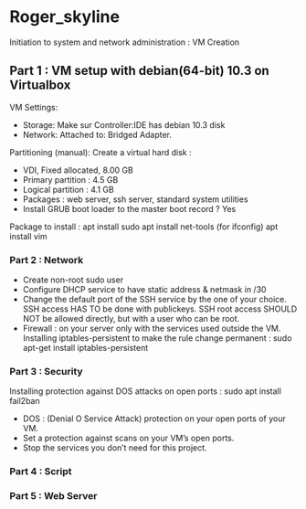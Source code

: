 # Roger_skyline
Initiation to system and network administration : VM Creation

## Part 1 : VM setup with debian(64-bit) 10.3 on Virtualbox
VM Settings:
- Storage: Make sur Controller:IDE has debian 10.3 disk
- Network: Attached to: Bridged Adapter.

Partitioning (manual):
Create a virtual hard disk :
- VDI, Fixed allocated, 8.00 GB
- Primary partition : 4.5 GB
- Logical partition : 4.1 GB
- Packages : web server, ssh server, standard system utilities
- Install GRUB boot loader to the master boot record ? Yes
  
Package to install : 
apt install sudo
apt install net-tools (for ifconfig)
apt install vim

### Part 2 : Network
- Create non-root sudo user
- Configure DHCP service to have static address & netmask in /30
- Change the default port of the SSH service by the one of your choice. SSH access HAS TO be done with publickeys.
SSH root access SHOULD NOT be allowed directly, but with a user who can be root.
- Firewall : on your server only with the services used outside the VM.
Installing iptables-persistent to make the rule change permanent : sudo apt-get install iptables-persistent 

### Part 3 : Security
Installing protection against DOS attacks on open ports : sudo apt install fail2ban
- DOS : (Denial O Service Attack) protection on your open ports of your VM.
- Set a protection against scans on your VM’s open ports.
- Stop the services you don’t need for this project.

### Part 4 : Script

### Part 5 : Web Server
